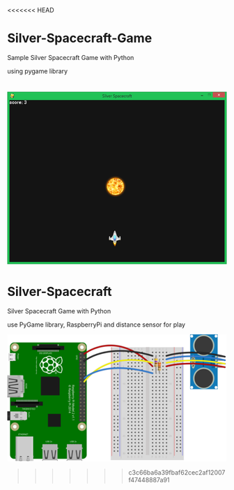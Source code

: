 <<<<<<< HEAD
# Silver-Spacecraft-Game
Sample Silver Spacecraft Game with Python

using pygame library

![Screenshot](screenshot.png)
=======
# Silver-Spacecraft
Silver Spacecraft Game with Python

use PyGame library, RaspberryPi and distance sensor for play

![Screenshot](distance_sensor_bb.svg)
>>>>>>> c3c66ba6a39fbaf62cec2af12007f47448887a91

